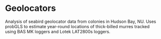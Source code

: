 # Geolocators
Analysis of seabird geolocator data from colonies in Hudson Bay, NU. Uses probGLS to estimate year-round locations of thick-billed murres tracked using BAS MK loggers and Lotek LAT2800s loggers.
